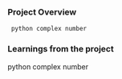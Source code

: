 ### Project Overview

     python complex number 


### Learnings from the project

 python complex number 



